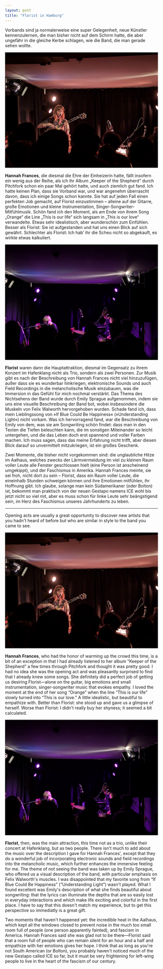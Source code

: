 ```yaml
---
layout: post
title: "Florist in Hamburg"
---
```


Vorbands sind ja normalerweise eine super Gelegenheit, neue Künstler kennenzulernen, die man bisher nicht auf dem Schirm hatte, die aber ungefähr in die gleiche Kerbe schlagen, wie die Band, die man gerade sehen wollte.

![Hannah Frances](/images/2025-09-01-florist/hannah-frances.jpg)

**Hannah Frances**, die diesmal die Ehre der Einheizerin hatte,  fällt insofern ein wenig aus der Reihe, als ich ihr Album „Keeper of the Shepherd“ durch Pitchfork schon ein paar Mal gehört hatte, und auch ziemlich gut fand. Ich hatte keinen Plan, dass sie Vorband war, und war angenehm überrascht davon, dass ich einige Songs schon kannte. Sie hat auf jeden Fall einen perfekten Job gemacht, auf Florist einzustimmen – alleine auf der Gitarre, große Emotionen und kleine Instrumentation, Singer-Songwriter-Mitfühlmusik. Schön fand ich den Moment, als am Ende von ihrem Song „Orange“ die Line „This is our life“ sich langsam in „This is our love“ verwandelte. Etwas sehr idealistisch, aber wunderschön zum Einfühlen. Besser als Florist: Sie ist aufgestanden und hat uns einen Blick auf sich gewährt. Schlechter als Florist: Ich hab’ ihr die Scheu nicht so abgekauft, es wirkte etwas kalkuliert.

![Florist](/images/2025-09-01-florist/florist.jpg)

**Florist** waren dann die Hauptattraktion, diesmal im Gegensatz zu ihrem Konzert im Hafenklang nicht als Trio, sondern als zwei Personen. Zur Musik gibt es nach der Beschreibung von Hannah Frances nicht viel hinzuzufügen, außer dass sie es wunderbar hinkriegen, elektronische Sounds und auch Field Recordings in die melancholische Musik einzubauen, was die Immersion in das Gefühl für mich nochmal verstärkt. Das Thema des Nichtsehens der Band wurde durch Emily Sprague aufgenommen, indem sie uns eine visuelle Beschreibung der Band bot, wobei insbesondere die Muskeln von Felix Walworth hervorgehoben wurden. Schade fand ich, dass mein Lieblingssong von »If Blue Could Be Happiness« (»Understanding Light«) nicht vorkam. Was ich hervorragend fand, war die Beschreibung von Emily von dem, was sie am Songwriting schön findet: dass man in den Texten die Tiefen beleuchten kann, die im sonstigen Miteinander so leicht untergehen, und die das Leben doch erst spannend und voller Farben machen. Ich muss sagen, dass das meine Erfahrung nicht trifft, aber diesen Blick darauf so unvermittelt mitzukriegen, ist ein großes Geschenk.

Zwei Momente, die bisher nicht vorgekommen sind: die unglaubliche Hitze im Aalhaus, welches zwecks der Lärmvermeidung im viel zu kleinen Raum voller Leute alle Fenster geschlossen hielt (eine Person ist anscheinend umgekippt), und der Faschismus in Amerika. Hannah Frances meinte, sie sei froh, nicht dort zu sein – Florist, dass ein Raum voller Leute, die eineinhalb Stunden schweigen können und ihre Emotionen mitfühlen, ihr Hoffnung gibt. Ich glaube, solange man kein Südamerikaner (oder Bolton) ist, bekommt man praktisch von der neuen Gestapo namens ICE wohl bis jetzt nicht so viel mit, aber es muss schon für linke Leute sehr beängstigend sein, im Herz des Faschismus unseres Jahrhunderts zu leben.

---

Opening acts are usually a great opportunity to discover new artists that you hadn't heard of before but who are similar in style to the band you came to see.

![Hannah Frances](/images/2025-09-01-florist/hannah-frances.jpg)

**Hannah Frances**, who had the honor of warming up the crowd this time, is a bit of an exception in that I had already listened to her album “Keeper of the Shepherd” a few times through Pitchfork and thought it was pretty good. I had no idea she was the opening act and was pleasantly surprised to find that I already knew some songs. She definitely did a perfect job of getting us desiring Florist—alone on the guitar, big emotions and small instrumentation, singer-songwriter music that evokes empathy. I loved the moment at the end of her song “Orange” when the line “This is our life” slowly turned into “This is our love.” A little idealistic, but beautiful to empathize with. Better than Florist: she stood up and gave us a glimpse of herself. Worse than Florist: I didn't really buy her shyness; it seemed a bit calculated.

![Florist](/images/2025-09-01-florist/florist.jpg)

**Florist**, then, was the main attraction, this time not as a trio, unlike their concert at Hafenklang, but as two people. There isn't much to add about the music over the description I gave for Hannah Frances', except that they do a wonderful job of incorporating electronic sounds and field recordings into the melancholic music, which further enhances the immersive feeling for me. The theme of not seeing the band was taken up by Emily Sprague, who offered us a visual description of the band, with particular emphasis on Felix Walworth's muscles. I was disappointed that my favorite song from “If Blue Could Be Happiness” (“Understanding Light”) wasn't played. What I found excellent was Emily's description of what she finds beautiful about songwriting: that the lyrics can illuminate the depths that are so easily lost in everyday interactions and which make life exciting and colorful in the first place. I have to say that this doesn't match my experience, but to get this perspective so immediatly is a great gift.

Two moments that haven't happened yet: the incredible heat in the Aalhaus, which kept all the windows closed to prevent noise in the much too small room full of people (one person apparently fainted), and fascism in America. Hannah Frances said she was glad not to be there—Florist said that a room full of people who can remain silent for an hour and a half and empathize with her emotions gives her hope. I think that as long as you're not South American (or Bolton), you probably haven't noticed much of the new Gestapo called ICE so far, but it must be very frightening for left-wing people to live in the heart of the fascism of our century.
